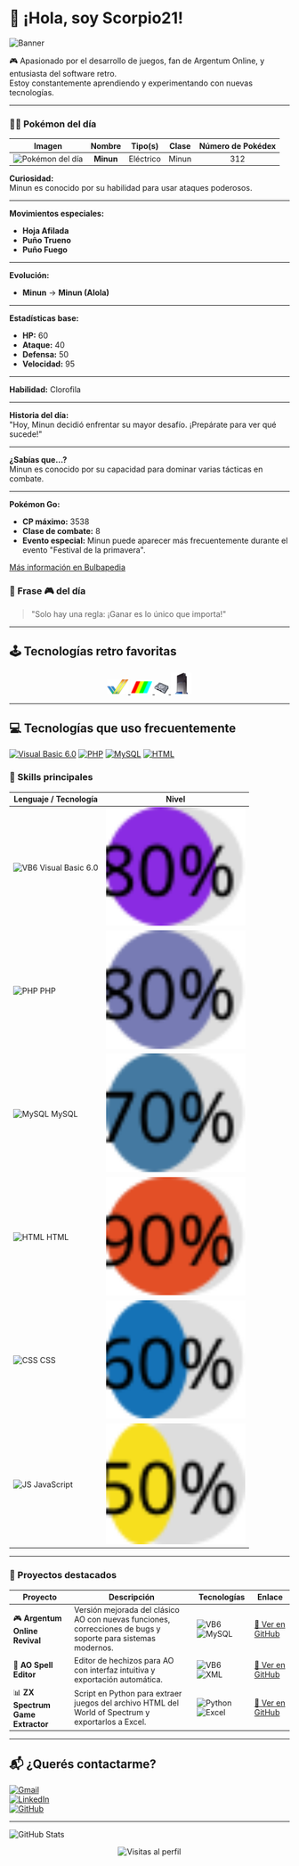 # 👋 ¡Hola, soy Scorpio21!

![Banner](https://capsule-render.vercel.app/api?type=waving&color=gradient&height=200&section=header&text=¡Bienvenidos!&fontSize=40&fontAlignY=35)

🎮 Apasionado por el desarrollo de juegos, fan de Argentum Online, y entusiasta del software retro.  
Estoy constantemente aprendiendo y experimentando con nuevas tecnologías.

---

<!-- POKEMON_INFO -->

### 🐱‍👤 Pokémon del día

| Imagen | Nombre | Tipo(s) | Clase | Número de Pokédex |
|:------:|:------:|:-------:|:-----:|:-----------------:|
| ![Pokémon del día](https://raw.githubusercontent.com/PokeAPI/sprites/master/sprites/pokemon/312.png) | **Minun** | Eléctrico | Minun | 312 |

**Curiosidad:**  
Minun es conocido por su habilidad para usar ataques poderosos.

---

**Movimientos especiales:**
- **Hoja Afilada**
- **Puño Trueno**
- **Puño Fuego**

---

**Evolución:**  
- **Minun** → **Minun (Alola)**

---

**Estadísticas base:**
- **HP:** 60
- **Ataque:** 40
- **Defensa:** 50
- **Velocidad:** 95

---

**Habilidad:** Clorofila 

---

**Historia del día:**  
"Hoy, Minun decidió enfrentar su mayor desafío. ¡Prepárate para ver qué sucede!"

---

**¿Sabías que...?**  
Minun es conocido por su capacidad para dominar varias tácticas en combate.

---

**Pokémon Go:**
- **CP máximo:** 3538
- **Clase de combate:** 8
- **Evento especial:** Minun puede aparecer más frecuentemente durante el evento "Festival de la primavera".

[Más información en Bulbapedia](https://bulbapedia.bulbagarden.net/wiki/Minun_(Pokémon))

<!-- END_POKEMON_INFO -->













































































































<!-- FRASE_GAMER -->

### 💬 Frase 🎮 del día
> "Solo hay una regla: ¡Ganar es lo único que importa!"
<!-- END_FRASE_GAMER -->

---

## 🕹️ Tecnologías retro favoritas

<p align="center">
  <a href="https://es.wikipedia.org/wiki/Amiga">
    <img src="imagenes/amiga.png" alt="Amiga">
  </a>
  <a href="https://es.wikipedia.org/wiki/ZX_Spectrum">
    <img src="imagenes/zx_spectrum.png" alt="ZX Spectrum" width="40">
  </a>
  <a href="https://es.wikipedia.org/wiki/PlayStation">
    <img src="imagenes/playstation.png" alt="PlayStation">
  </a>
  <a href="https://es.wikipedia.org/wiki/PlayStation_2">
    <img src="imagenes/playstation2.png" alt="PlayStation 2">
  </a>
</p>

---

## 💻 Tecnologías que uso frecuentemente

[![Visual Basic 6.0](https://img.shields.io/badge/Visual%20Basic%206.0-0078D7?style=for-the-badge&logo=visualbasic&logoColor=white)](https://www.microsoft.com/en-us/download/details.aspx?id=24417)
[![PHP](https://img.shields.io/badge/PHP-777BB4?style=for-the-badge&logo=php&logoColor=white)](https://www.php.net/)
[![MySQL](https://img.shields.io/badge/MySQL-4479A1?style=for-the-badge&logo=mysql&logoColor=white)](https://www.mysql.com/)
[![HTML](https://img.shields.io/badge/HTML5-E34F26?style=for-the-badge&logo=html5&logoColor=white)](https://developer.mozilla.org/en-US/docs/Web/HTML)

### 🧠 Skills principales

| Lenguaje / Tecnología | Nivel |
|------------------------|-------|
| ![VB6](https://img.shields.io/badge/-VB6-blueviolet) Visual Basic 6.0 | <img src="https://raw.githubusercontent.com/scorpio21/scorpio21/main/svg-progress/vb6-progress.svg" width="250" /> |
| ![PHP](https://img.shields.io/badge/-PHP-777BB4?logo=php&logoColor=fff) PHP | <img src="https://raw.githubusercontent.com/scorpio21/scorpio21/main/svg-progress/php-progress.svg" width="250" /> |
| ![MySQL](https://img.shields.io/badge/-MySQL-4479A1?logo=mysql&logoColor=fff) MySQL | <img src="https://raw.githubusercontent.com/scorpio21/scorpio21/main/svg-progress/mysql-progress.svg" width="250" /> |
| ![HTML](https://img.shields.io/badge/-HTML5-E34F26?logo=html5&logoColor=fff) HTML | <img src="https://raw.githubusercontent.com/scorpio21/scorpio21/main/svg-progress/html-progress.svg" width="250" /> |
| ![CSS](https://img.shields.io/badge/-CSS3-1572B6?logo=css3&logoColor=fff) CSS | <img src="https://raw.githubusercontent.com/scorpio21/scorpio21/main/svg-progress/css-progress.svg" width="250" /> |
| ![JS](https://img.shields.io/badge/-JavaScript-F7DF1E?logo=javascript&logoColor=000) JavaScript | <img src="https://raw.githubusercontent.com/scorpio21/scorpio21/main/svg-progress/js-progress.svg" width="250" /> |

---

### 📌 Proyectos destacados

| Proyecto | Descripción | Tecnologías | Enlace |
|---------|-------------|-------------|--------|
| 🎮 **Argentum Online Revival** | Versión mejorada del clásico AO con nuevas funciones, correcciones de bugs y soporte para sistemas modernos. | ![VB6](https://img.shields.io/badge/-VB6-blueviolet) ![MySQL](https://img.shields.io/badge/-MySQL-4479A1?logo=mysql&logoColor=fff) | [🔗 Ver en GitHub](https://github.com/scorpio21/argentum-online-revival) |
| 🧙 **AO Spell Editor** | Editor de hechizos para AO con interfaz intuitiva y exportación automática. | ![VB6](https://img.shields.io/badge/-VB6-blueviolet) ![XML](https://img.shields.io/badge/-XML-orange) | [🔗 Ver en GitHub](https://github.com/scorpio21/ao-spell-editor) |
| 📊 **ZX Spectrum Game Extractor** | Script en Python para extraer juegos del archivo HTML del World of Spectrum y exportarlos a Excel. | ![Python](https://img.shields.io/badge/-Python-3776AB?logo=python&logoColor=white) ![Excel](https://img.shields.io/badge/-Excel-217346?logo=microsoft-excel&logoColor=white) | [🔗 Ver en GitHub](https://github.com/scorpio21/zx-spectrum-extractor) |

---

## 📬 ¿Querés contactarme?

[![Gmail](https://img.shields.io/badge/Gmail-D14836?style=for-the-badge&logo=gmail&logoColor=white)](mailto:sonscorpio@gmail.com)  
[![LinkedIn](https://img.shields.io/badge/LinkedIn-0A66C2?style=for-the-badge&logo=linkedin&logoColor=white)](https://www.linkedin.com/in/scorpio21/)  
[![GitHub](https://img.shields.io/badge/GitHub-181717?style=for-the-badge&logo=github&logoColor=white)](https://github.com/scorpio21)

---

![GitHub Stats](https://github-readme-stats.vercel.app/api?username=scorpio21&show_icons=true&theme=tokyonight)

<p align="center">
  <img src="https://komarev.com/ghpvc/?username=scorpio21&label=Visitas%20al%20perfil&color=27ae60&style=plastic" alt="Visitas al perfil" />
</p>

<!-- Última actualización: 2025-04-11T12:34:02.223425 -->
